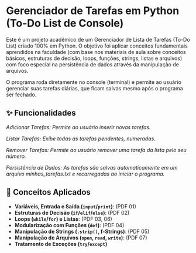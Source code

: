 # Gerenciador de Tarefas em Python (To-Do List de Console)
Este é um projeto acadêmico de um Gerenciador de Lista de Tarefas (To-Do List) criado 100% em Python. O objetivo foi aplicar conceitos fundamentais aprendidos na faculdade (com base nos materiais de aula sobre conceitos básicos, estruturas de decisão, loops, funções, strings, listas e arquivos) com foco especial na persistência de dados através da manipulação de arquivos.

O programa roda diretamente no console (terminal) e permite ao usuário gerenciar suas tarefas diárias, que ficam salvas mesmo após o programa ser fechado.

## ✨ Funcionalidades
*Adicionar Tarefas: Permite ao usuário inserir novas tarefas.*

**Listar Tarefas:* Exibe todas as tarefas pendentes, numeradas.*

**Remover Tarefas:* Permite ao usuário remover uma tarefa da lista pelo seu número.*

**Persistência de Dados:* As tarefas são salvas automaticamente em um arquivo minhas_tarefas.txt e recarregadas ao iniciar o programa.*

## 🚀 Conceitos Aplicados

* **Variáveis, Entrada e Saída (`input`/`print`)**: (PDF 01)
* **Estruturas de Decisão (`if`/`elif`/`else`)**: (PDF 02)
* **Loops (`while`/`for`) e Listas**: (PDF 03, 06)
* **Modularização com Funções (`def`)**: (PDF 04)
* **Manipulação de Strings (`.strip()`, f-Strings)**: (PDF 05)
* **Manipulação de Arquivos (`open`, `read`, `write`)**: (PDF 07)
* **Tratamento de Exceções (`try`/`except`)**
